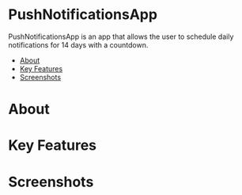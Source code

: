 # PushNotificationsApp

PushNotificationsApp is an app that allows the user to schedule daily notifications for 14 days with a countdown.

- [About](#about)
- [Key Features](#key-features)
- [Screenshots](#screenshots)

# About


# Key Features


# Screenshots





